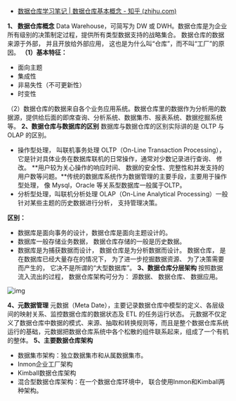 - [数据仓库学习笔记 | 数据仓库基本概念 - 知乎 (zhihu.com)](https://zhuanlan.zhihu.com/p/565171678)

**1、 数据仓库概念**
Data Warehouse，可简写为 DW 或 DWH。数据仓库是为企业所有级别的决策制定过程，提供所有类型数据支持的战略集合。
数据仓库的数据来源于外部， 并且开放给外部应用， 这也是为什么叫“仓库”，而不叫“工厂”的原因。
**（1）基本特征：**

- 面向主题
- 集成性
- 非易失性（不可更新性）
- 时变性

（2）数据仓库的数据来自各个业务应用系统。数据仓库里的数据作为分析用的数据源，提供给后面的即席查询、分析系统、数据集市、报表系统、数据挖掘系统等。
**2、数据仓库与数据库的区别**
数据库与数据仓库的区别实际讲的是 OLTP 与 OLAP 的区别。

- 操作型处理， 叫联机事务处理 OLTP（On-Line Transaction Processing），它是针对具体业务在数据库联机的日常操作，通常对少数记录进行查询、 修改。 **用户较为关心操作的响应时间、 数据的安全性、完整性和并发支持的用户数等问题。**传统的数据库系统作为数据管理的主要手段，主要用于操作型处理， 像 Mysql，Oracle 等关系型数据库一般属于OLTP。
- 分析型处理，叫联机分析处理 OLAP（On-Line Analytical Processing）一般针对某些主题的历史数据进行分析， 支持管理决策。

**区别：**

- 数据库是面向事务的设计，数据仓库是面向主题设计的。
- 数据库一般存储业务数据， 数据仓库存储的一般是历史数据。
- 数据库是为捕获数据而设计， 数据仓库是为分析数据而设计。
  数据仓库， 是在数据库已经大量存在的情况下， 为了进一步挖掘数据资源、 为了决策需要而产生的， 它决不是所谓的“大型数据库”。
  **3、数据仓库分层架构**
  按照数据流入流出的过程， 数据仓库架构可分为： 源数据、 数据仓库、 数据应用。

![img](https://pic2.zhimg.com/80/v2-f9b3c23d7a7a4c0086a854c3ad65e07d_1440w.webp)

**4、元数据管理**
元数据（Meta Date），主要记录数据仓库中模型的定义、各层级间的映射关系、监控数据仓库的数据状态及 ETL 的任务运行状态。
元数据不仅定义了数据仓库中数据的模式、来源、抽取和转换规则等，而且是整个数据仓库系统运行的基础，元数据把数据仓库系统中各个松散的组件联系起来，组成了一个有机的整体。
**5、主要数据仓库架构**

- 数据集市架构：独立数据集市和从属数据集市。
- Inmon企业工厂架构
- Kimball数据仓库架构
- 混合型数据仓库架构：在一个数据仓库环境中， 联合使用Inmon和Kimball两种架构。